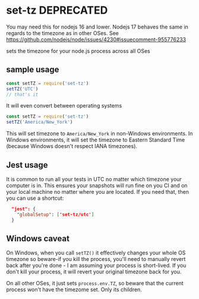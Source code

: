 # set-tz DEPRECATED

You may need this for nodejs 16 and lower. Nodejs 17 behaves the same in regards to the timezone as in other OSes. See https://github.com/nodejs/node/issues/4230#issuecomment-955776233

sets the timezone for your node.js process across all OSes

## sample usage

```javascript
const setTZ = require('set-tz')
setTZ('UTC')
// that's it
```

It will even convert between operating systems

```javascript
const setTZ = require('set-tz')
setTZ('America/New_York')
```

This will set timezone to `America/New_York` in non-Windows environments.
In Windows environments, it will set the timezone to Eastern Standard Time (because Windows doesn't respect IANA timezones).

## Jest usage

It is common to run all your tests in UTC no matter which timezone your computer is in. This ensures your snapshots will run fine on you CI and on your local machine no matter where you are located. If you need that, then you can use a shortcut:

```json
  "jest": {
    "globalSetup": ['set-tz/utc']
  }
```

## Windows caveat

On Windows, when you call `setTZ()` it effectively changes your whole OS timezone so beware-if you kill the process, you'll need to manually revert back after you're done - I am assuming your process is short-lived. If you don't kill your process, it will revert your original timezone back for you.

On all other OSes, it just sets `process.env.TZ`, so beware that the current process won't have the timezome set. Only its children.
